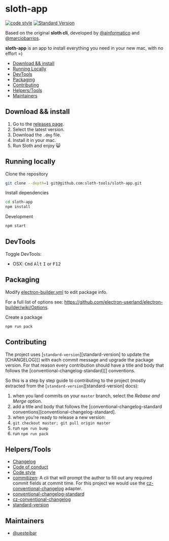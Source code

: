 # sloth-app

[![code style](https://img.shields.io/badge/code%20style-prettier-ff69b4.svg?style=flat-square)]()
[![Standard Version](https://img.shields.io/badge/release-standard%20version-brightgreen.svg)]()

Based on the original **sloth cli**, developed by [@ainformatico](https://github.com/ainformatico) and [@marciobarrios](https://github.com/marciobarrios).

**sloth-app** is an app to install everything you need in your new mac, with no effort =)

- [Download && install](#download--install)
- [Running Locally](#running-locally)
- [DevTools](#devtools)
- [Packaging](#packaging)
- [Contributing](#contributing)
- [Helpers/Tools](#helperstools)
- [Maintainers](#maintainers)

## Download && install
1. Go to the [releases page](https://github.com/sloth-tools/sloth-app/releases).
2. Select the latest version.
3. Download the `.dmg` file.
4. Install it in your mac.
5. Run Sloth and enjoy :smiley_cat:

## Running locally

Clone the repository
```bash
git clone --depth=1 git@github.com:sloth-tools/sloth-app.git
```

Install dependencies
```bash
cd sloth-app
npm install
```

Development
```bash
npm start
```

## DevTools

Toggle DevTools:

* OSX: <kbd>Cmd</kbd> <kbd>Alt</kbd> <kbd>I</kbd> or <kbd>F12</kbd>

## Packaging

Modify [electron-builder.yml](./electron-builder.yml) to edit package info.

For a full list of options see: https://github.com/electron-userland/electron-builder/wiki/Options.

Create a package
```
npm run pack
```

## Contributing

The project uses [`standard-version`][standard-version] to update the [CHANGELOG][] with each commit message and upgrade the package version. For that reason every contribution should have a title and body that follows the [conventional-changelog-standard][] conventions.

So this is a step by step guide to contributing to the project (mostly extracted from the [`standard-version`][standard-version] docs):

1. when you land commits on your `master` branch, select the _Rebase and Merge_ option.
2. add a title and body that follows the [conventional-changelog-standard conventions][conventional-changelog-standard].
3. when you're ready to release a new version:
  1. `git checkout master; git pull origin master`
  2. run `npm run bump`
  2. run `npm run pack`

## Helpers/Tools

- [Changelog](https://github.com/sloth-tools/sloth-app/blob/master/CHANGELOG.md)
- [Code of conduct](https://github.com/sloth-tools/sloth-app/blob/master/CHANGELOG.md)
- [Code style](https://npm.im/prettier)
- [commitizen](https://github.com/commitizen/cz-cli): A cli that will prompt the author to fill out any required commit fields at commit time. For this project we would use the [cz-conventional-changelog](https://github.com/conventional-changelog/conventional-changelog) adapter.
- [conventional-changelog-standard](https://github.com/bcoe/conventional-changelog-standard/blob/master/convention.md)
- [cz-conventional-changelog](https://github.com/commitizen/cz-conventional-changelog)
- [standard-version](https://github.com/conventional-changelog/standard-version)

## Maintainers

- [@uesteibar](https://github.com/uesteibar)
